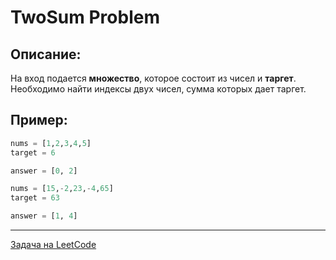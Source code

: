 # TwoSum Problem

## Описание:
На вход подается **множество**, которое состоит из чисел и **таргет**. Необходимо найти индексы двух чисел, сумма которых дает таргет.

## Пример:
```python 
nums = [1,2,3,4,5]
target = 6

answer = [0, 2]
```

```python 
nums = [15,-2,23,-4,65]
target = 63

answer = [1, 4]
```

---
<a href="https://leetcode.com/problems/two-sum/">Задача на LeetCode</a>

